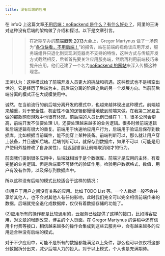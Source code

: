 ```yaml
---
title: 没有后端的应用
---
```


在 infoQ 上这篇文章[不用后端：noBackend 是什么？有什么好处？](http://www.infoq.com/cn/news/2013/06/wangtao-on-nobackend)，阿里的王涛对这种没有后端的架构做了介绍和探讨。以下是文章引言。

> > 在近期举办的[前端趋势 2013](http://2013.front-trends.com/)大会上，Gregor Martynus 做了一场题为“[各位快看，不用后端！](https://speakerdeck.com/gr2m/look-ma-no-backend)”的报告，站在前端的视角谈应用开发，服务端组件只退化到实现浏览器尚不支持的特性，这种方式与传统开发方式截然相反，后者首先要关注应用服务端，然后再利用前端技巧来提升应用。他们还建了一个名为[noBackend 的网站](http://nobackend.org/)来深入传播这种理念。

王涛认为：这种模式给了前端开发人员更大的挑战和机遇。这种模式也不是横空出世的，它是经历了后端为主，前后端分离的阶段之后的另一个发展方向。当前前后端分离的模式正在大规模使用中。

诚然，在当前流行的前后端分离开发的模式中，也越来越体现出这种模式，前端越来越重，对于安全性，机密性不强的逻辑都慢慢地放到前端来做。在我第二家雇主做的那款网页游戏中也很有体现。前后端的人员比例已经在 1：1，很多公司会更高，前端开发不仅要处理 UI，还要处理越来越多的业务逻辑。很多时候前端逻辑和后端逻辑有很大的重复。前端用于快速响应用户行为，后端用于验证后保存到数据库。比如根据当前属性，能不能穿上某种装备。前端判断可以，那么就让用户穿上装备，并且通知后端。后端判断可以，就保存到数据库，如果不可以（可能是用户使用外挂修改了自身属性），就返回错误让前端取消刚才的行为。

前面我们提到很多应用中，后端就相当于是个数据库，前端才是应用的主体，有着完整的业务逻辑。但是后端着不可替代的验证作用。检验用户数据格式，数值，用户有没有作弊，以及保存到数据库中。

所以这种没有后端的模式比较适合于这样的情况：

(1)用户于用户之间没有关系的应用。比如 TODO List 等。一个人数据一般不会共享给其他人，也不会对其他人有任何影响，此时我们完全可以完全相信前端传来的数据。后端就完全退化成数据库，仅仅有着数据存储的功能了。

(2)应用所有的操作都是比较通用的，云服务已经提供了这样的接口，比如博客应用，对文章的增删改查，博主的个人页面。在 Gregor Martynus 的讲稿中还有信用卡付费等接口，相信越来越多的操作会集成到这些云服务中，会有越来越多的应用适合种没有后端的模式。

对于不少应用中，可能不是所有的数据都能满足以上条件，那么也可以仅仅将这部分数据拆分出来，减少后端人力的投入。对于以上模式，个人也是充满期待。
